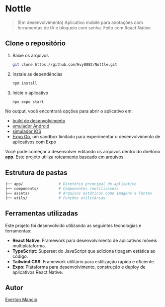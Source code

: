 # Nottle

> (Em desenvolvimento) Aplicativo mobile para anotações com ferramentas de IA e bloqueio com senha. Feito com React Native


## Clone o repositório

1. Baixe os arquivos

   ```bash
   git clone https://github.com/Evy8882/Nottle.git
   ```

2. Instale as dependências

   ```bash
   npm install
   ```

3. Inicie o aplicativo

   ```bash
   npx expo start
   ```

No output, você encontrará opções para abrir o aplicativo em:

- [build de desenvolvimento](https://docs.expo.dev/develop/development-builds/introduction/)
- [emulador Android](https://docs.expo.dev/workflow/android-studio-emulator/)
- [simulador iOS](https://docs.expo.dev/workflow/ios-simulator/)
- [Expo Go](https://expo.dev/go), um sandbox limitado para experimentar o desenvolvimento de aplicativos com Expo

Você pode começar a desenvolver editando os arquivos dentro do diretório **app**. Este projeto utiliza [roteamento baseado em arquivos](https://docs.expo.dev/router/introduction).

## Estrutura de pastas
```bash
├── app/                # Diretório principal do aplicativo
├── components/         # Componentes reutilizáveis
├── assets/             # Arquivos estáticos como imagens e fontes
├── utils/              # Funções utilitárias
```

## Ferramentas utilizadas

Este projeto foi desenvolvido utilizando as seguintes tecnologias e ferramentas:

- **React Native**: Framework para desenvolvimento de aplicativos móveis multiplataforma.
- **TypeScript**: Superset do JavaScript que adiciona tipagem estática ao código.
- **Tailwind CSS**: Framework utilitário para estilização rápida e eficiente.
- **Expo**: Plataforma para desenvolvimento, construção e deploy de aplicativos React Native.

## Autor

<a href="https://github.com/Evy8882">Everton Mancio</a>
